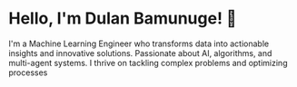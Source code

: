 # Hello, I'm Dulan Bamunuge! 👋

I'm a Machine Learning Engineer who transforms data into actionable insights and innovative solutions. Passionate about AI, algorithms, and multi-agent systems.
I thrive on tackling complex problems and optimizing processes
